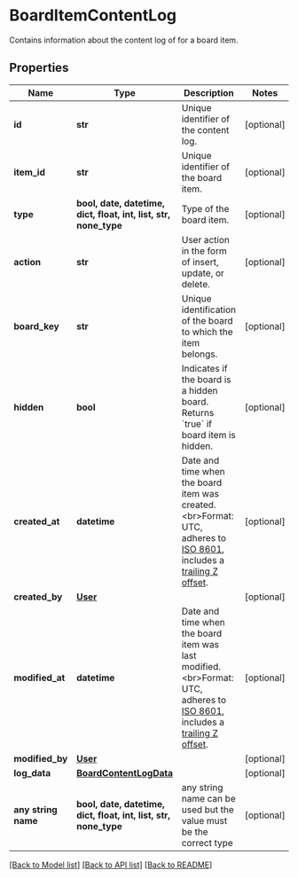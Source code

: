 # BoardItemContentLog

Contains information about the content log of for a board item.

## Properties
Name | Type | Description | Notes
------------ | ------------- | ------------- | -------------
**id** | **str** | Unique identifier of the content log. | [optional] 
**item_id** | **str** | Unique identifier of the board item. | [optional] 
**type** | **bool, date, datetime, dict, float, int, list, str, none_type** | Type of the board item. | [optional] 
**action** | **str** | User action in the form of insert, update, or delete. | [optional] 
**board_key** | **str** | Unique identification of the board to which the item belongs. | [optional] 
**hidden** | **bool** | Indicates if the board is a hidden board. Returns &#x60;true&#x60; if board item is hidden. | [optional] 
**created_at** | **datetime** | Date and time when the board item was created.&lt;br&gt;Format: UTC, adheres to [ISO 8601](https://en.wikipedia.org/wiki/ISO_8601), includes a [trailing Z offset](https://en.wikipedia.org/wiki/ISO_8601#Coordinated_Universal_Time_(UTC)).  | [optional] 
**created_by** | [**User**](User.md) |  | [optional] 
**modified_at** | **datetime** | Date and time when the board item was last modified.&lt;br&gt;Format: UTC, adheres to [ISO 8601](https://en.wikipedia.org/wiki/ISO_8601), includes a [trailing Z offset](https://en.wikipedia.org/wiki/ISO_8601#Coordinated_Universal_Time_(UTC)).  | [optional] 
**modified_by** | [**User**](User.md) |  | [optional] 
**log_data** | [**BoardContentLogData**](BoardContentLogData.md) |  | [optional] 
**any string name** | **bool, date, datetime, dict, float, int, list, str, none_type** | any string name can be used but the value must be the correct type | [optional]

[[Back to Model list]](../README.md#documentation-for-models) [[Back to API list]](../README.md#documentation-for-api-endpoints) [[Back to README]](../README.md)


